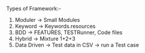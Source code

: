 Types of Framework:- 

1. Moduler -> Small Modules
2. Keyword -> Keywords.resources
3. BDD -> FEATURES, TESTRunner, Code files
4. Hybrid -> Mixture 1+2+3
5. Data Driven -> Test data in CSV -> run a Test case
